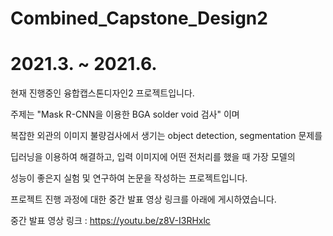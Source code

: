 # Combined_Capstone_Design2
# 2021.3. ~ 2021.6.

현재 진행중인 융합캡스톤디자인2 프로젝트입니다.

주제는 "Mask R-CNN을 이용한 BGA solder void 검사" 이며 

복잡한 외관의 이미지 불량검사에서 생기는 object detection, segmentation 문제를

딥러닝을 이용하여 해결하고, 입력 이미지에 어떤 전처리를 했을 때 가장 모델의

성능이 좋은지 실험 및 연구하여 논문을 작성하는 프로젝트입니다.

프로젝트 진행 과정에 대한 중간 발표 영상 링크를 아래에 게시하였습니다.


중간 발표 영상 링크 : https://youtu.be/z8V-I3RHxlc
